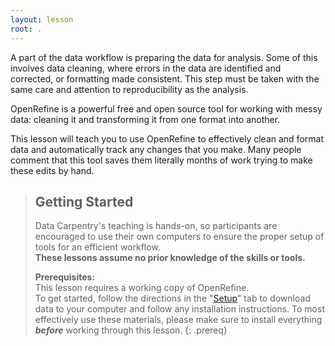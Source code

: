 ```yaml
---
layout: lesson
root: .
---
```


A part of the data workflow is preparing the data for analysis. Some of this
involves data cleaning, where errors in the data are identified and corrected, or formatting made consistent. This step must be taken with the same care and attention to reproducibility as the analysis.

OpenRefine is a powerful free and open source tool for working with messy data: cleaning it and transforming it from one format into another.

This lesson will teach you to use OpenRefine to effectively clean and format
data and automatically track any changes that you make. Many people comment
that this tool saves them literally months of work trying to make these
edits by hand.



> ## Getting Started
>
> Data Carpentry's teaching is hands-on, so participants are encouraged to use
> their own computers to ensure the proper setup of tools for an efficient
> workflow.  
> **These lessons assume no prior knowledge of the skills or tools.**  
>
> **Prerequisites:**  
>This lesson requires a working copy of OpenRefine.  
> To get started, follow the directions in the "[Setup](setup.html)" tab to
> download data to your computer and follow any installation instructions. To most effectively use these materials, please make sure to install
> everything **_before_** working through this lesson.
{: .prereq}
